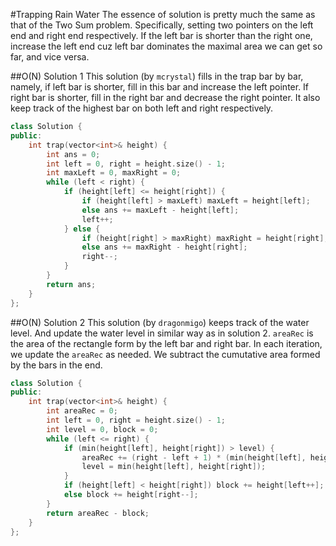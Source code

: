 #Trapping Rain Water
The essence of solution is pretty much the same as that of the Two Sum problem. Specifically, setting two pointers on the left end and right end respectively. If the left bar is shorter than the right one, increase the left end cuz left bar dominates the maximal area we can get so far, and vice versa.

##O(N) Solution 1
This solution (by `mcrystal`) fills in the trap bar by bar, namely, if left bar is shorter, fill in this bar and increase the left pointer. If right bar is shorter, fill in the right bar and decrease the right pointer. It also keep track of the highest bar on both left and right respectively.
```C++
class Solution {
public:
    int trap(vector<int>& height) {
        int ans = 0;
        int left = 0, right = height.size() - 1;
        int maxLeft = 0, maxRight = 0;
        while (left < right) {
            if (height[left] <= height[right]) {
                if (height[left] > maxLeft) maxLeft = height[left];
                else ans += maxLeft - height[left];
                left++;
            } else {
                if (height[right] > maxRight) maxRight = height[right];
                else ans += maxRight - height[right];
                right--;
            }
        }
        return ans;
    }
};
```

##O(N) Solution 2
This solution (by `dragonmigo`) keeps track of the water level. And update the water level in similar way as in solution 2. `areaRec` is the area of the rectangle form by the left bar and right bar. In each iteration, we update the `areaRec` as needed. We subtract the cumutative area formed by the bars in the end.
```C++
class Solution {
public:
    int trap(vector<int>& height) {
        int areaRec = 0;
        int left = 0, right = height.size() - 1;
        int level = 0, block = 0;
        while (left <= right) {
            if (min(height[left], height[right]) > level) {
                areaRec += (right - left + 1) * (min(height[left], height[right]) - level);
                level = min(height[left], height[right]);
            }
            if (height[left] < height[right]) block += height[left++];
            else block += height[right--];
        }
        return areaRec - block;
    }
};
```
